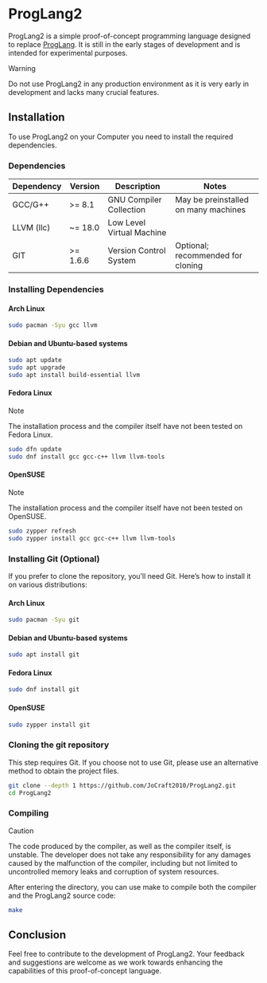 # ProgLang2

ProgLang2 is a simple proof-of-concept programming language designed to replace [ProgLang](https://github.com/JoCraft2010/proglang). It is still in the early stages of development and is intended for experimental purposes.

> [!WARNING]
> Do not use ProgLang2 in any production environment as it is very early in development and lacks many crucial features.

## Installation
To use ProgLang2 on your Computer you need to install the required dependencies.

### Dependencies
| Dependency | Version  | Description               | Notes                                |
|------------|----------|---------------------------|--------------------------------------|
| GCC/G++    | >= 8.1   | GNU Compiler Collection   | May be preinstalled on many machines |
| LLVM (llc) | ~= 18.0  | Low Level Virtual Machine |                                      |
| GIT        | >= 1.6.6 | Version Control System    | Optional; recommended for cloning    |

### Installing Dependencies

#### Arch Linux
```sh
sudo pacman -Syu gcc llvm
```

#### Debian and Ubuntu-based systems
```sh
sudo apt update
sudo apt upgrade
sudo apt install build-essential llvm
```

#### Fedora Linux
> [!NOTE]
> The installation process and the compiler itself have not been tested on Fedora Linux.
```sh
sudo dfn update
sudo dnf install gcc gcc-c++ llvm llvm-tools
```

#### OpenSUSE
> [!NOTE]
> The installation process and the compiler itself have not been tested on OpenSUSE.
```sh
sudo zypper refresh
sudo zypper install gcc gcc-c++ llvm llvm-tools
```

### Installing Git (Optional)

If you prefer to clone the repository, you’ll need Git. Here’s how to install it on various distributions:

#### Arch Linux
```sh
sudo pacman -Syu git
```

#### Debian and Ubuntu-based systems
```sh
sudo apt install git
```

#### Fedora Linux
```sh
sudo dnf install git
```

#### OpenSUSE
```sh
sudo zypper install git
```

### Cloning the git repository
This step requires Git. If you choose not to use Git, please use an alternative method to obtain the project files.
```sh
git clone --depth 1 https://github.com/JoCraft2010/ProgLang2.git
cd ProgLang2
```

### Compiling

> [!CAUTION]
> The code produced by the compiler, as well as the compiler itself, is unstable. The developer does not take any responsibility for any damages caused by the malfunction of the compiler, including but not limited to uncontrolled memory leaks and corruption of system resources.

After entering the directory, you can use make to compile both the compiler and the ProgLang2 source code:
```sh
make
```

## Conclusion

Feel free to contribute to the development of ProgLang2. Your feedback and suggestions are welcome as we work towards enhancing the capabilities of this proof-of-concept language.
